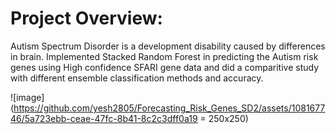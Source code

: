 # Project Overview:
Autism Spectrum Disorder is a development disability caused by differences in brain. Implemented Stacked Random Forest in predicting the Autism risk genes using High confidence SFARI gene data and did a comparitive study with different ensemble classification methods and accuracy.



![image](https://github.com/yesh2805/Forecasting_Risk_Genes_SD2/assets/108167746/5a723ebb-ceae-47fc-8b41-8c2c3dff0a19 = 250x250)
